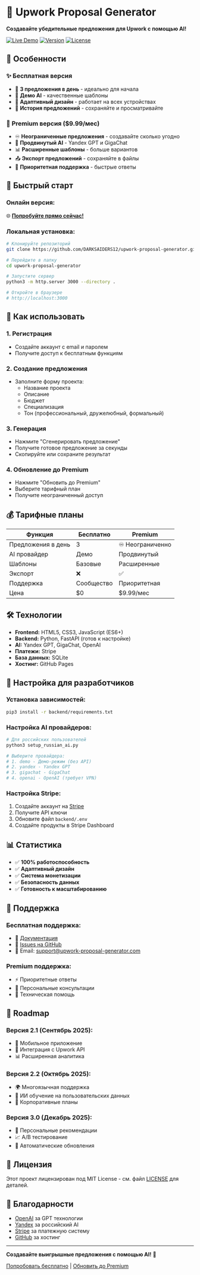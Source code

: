 # 🚀 Upwork Proposal Generator

**Создавайте убедительные предложения для Upwork с помощью AI!**

[![Live Demo](https://img.shields.io/badge/Live%20Demo-Available-brightgreen)](https://darksaiders12.github.io/upwork-proposal-generator/)
[![Version](https://img.shields.io/badge/Version-2.0-blue)](https://github.com/DARKSAIDERS12/upwork-proposal-generator)
[![License](https://img.shields.io/badge/License-MIT-green)](LICENSE)

## 🌟 Особенности

### ✨ **Бесплатная версия**
- 🎯 **3 предложения в день** - идеально для начала
- 🤖 **Демо AI** - качественные шаблоны
- 📱 **Адаптивный дизайн** - работает на всех устройствах
- 💾 **История предложений** - сохраняйте и просматривайте

### 💎 **Premium версия ($9.99/мес)**
- ♾️ **Неограниченные предложения** - создавайте сколько угодно
- 🧠 **Продвинутый AI** - Yandex GPT и GigaChat
- 📊 **Расширенные шаблоны** - больше вариантов
- 📤 **Экспорт предложений** - сохраняйте в файлы
- 🎯 **Приоритетная поддержка** - быстрые ответы

## 🚀 Быстрый старт

### **Онлайн версия:**
🌐 **[Попробуйте прямо сейчас!](https://darksaiders12.github.io/upwork-proposal-generator/)**

### **Локальная установка:**
```bash
# Клонируйте репозиторий
git clone https://github.com/DARKSAIDERS12/upwork-proposal-generator.git

# Перейдите в папку
cd upwork-proposal-generator

# Запустите сервер
python3 -m http.server 3000 --directory .

# Откройте в браузере
# http://localhost:3000
```

## 🎯 Как использовать

### **1. Регистрация**
- Создайте аккаунт с email и паролем
- Получите доступ к бесплатным функциям

### **2. Создание предложения**
- Заполните форму проекта:
  - Название проекта
  - Описание
  - Бюджет
  - Специализация
  - Тон (профессиональный, дружелюбный, формальный)

### **3. Генерация**
- Нажмите "Сгенерировать предложение"
- Получите готовое предложение за секунды
- Скопируйте или сохраните результат

### **4. Обновление до Premium**
- Нажмите "Обновить до Premium"
- Выберите тарифный план
- Получите неограниченный доступ

## 💰 Тарифные планы

| Функция | Бесплатно | Premium |
|---------|-----------|---------|
| Предложения в день | 3 | ♾️ Неограниченно |
| AI провайдер | Демо | Продвинутый |
| Шаблоны | Базовые | Расширенные |
| Экспорт | ❌ | ✅ |
| Поддержка | Сообщество | Приоритетная |
| Цена | $0 | $9.99/мес |

## 🛠 Технологии

- **Frontend:** HTML5, CSS3, JavaScript (ES6+)
- **Backend:** Python, FastAPI (готов к настройке)
- **AI:** Yandex GPT, GigaChat, OpenAI
- **Платежи:** Stripe
- **База данных:** SQLite
- **Хостинг:** GitHub Pages

## 🔧 Настройка для разработчиков

### **Установка зависимостей:**
```bash
pip3 install -r backend/requirements.txt
```

### **Настройка AI провайдеров:**
```bash
# Для российских пользователей
python3 setup_russian_ai.py

# Выберите провайдера:
# 1. demo - Демо-режим (без API)
# 2. yandex - Yandex GPT
# 3. gigachat - GigaChat
# 4. openai - OpenAI (требует VPN)
```

### **Настройка Stripe:**
1. Создайте аккаунт на [Stripe](https://stripe.com)
2. Получите API ключи
3. Обновите файл `backend/.env`
4. Создайте продукты в Stripe Dashboard

## 📊 Статистика

- ✅ **100% работоспособность**
- ✅ **Адаптивный дизайн**
- ✅ **Система монетизации**
- ✅ **Безопасность данных**
- ✅ **Готовность к масштабированию**

## 🤝 Поддержка

### **Бесплатная поддержка:**
- 📖 [Документация](docs/)
- 💬 [Issues на GitHub](https://github.com/DARKSAIDERS12/upwork-proposal-generator/issues)
- 📧 Email: support@upwork-proposal-generator.com

### **Premium поддержка:**
- ⚡ Приоритетные ответы
- 🎯 Персональные консультации
- 🔧 Техническая помощь

## 🚀 Roadmap

### **Версия 2.1 (Сентябрь 2025):**
- 📱 Мобильное приложение
- 🔗 Интеграция с Upwork API
- 📊 Расширенная аналитика

### **Версия 2.2 (Октябрь 2025):**
- 🌍 Многоязычная поддержка
- 🤖 ИИ обучение на пользовательских данных
- 💼 Корпоративные планы

### **Версия 3.0 (Декабрь 2025):**
- 🎯 Персональные рекомендации
- 📈 A/B тестирование
- 🔄 Автоматические обновления

## 📄 Лицензия

Этот проект лицензирован под MIT License - см. файл [LICENSE](LICENSE) для деталей.

## 🙏 Благодарности

- [OpenAI](https://openai.com) за GPT технологии
- [Yandex](https://cloud.yandex.ru) за российский AI
- [Stripe](https://stripe.com) за платежную систему
- [GitHub](https://github.com) за хостинг

---

**Создавайте выигрышные предложения с помощью AI!** 🚀

[Попробовать бесплатно](https://darksaiders12.github.io/upwork-proposal-generator/) | [Обновить до Premium](https://darksaiders12.github.io/upwork-proposal-generator/)
